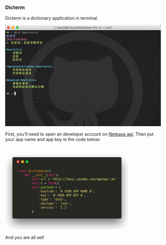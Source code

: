 ### Dicterm

Dicterm is a dictionary application in terminal.

<img src="./img/dicterm_demo.png" alt="drawing" width="600"/>

First, you'll need to open an developer account on [Netease api](http://fanyi.youdao.com/openapi?path=data-mode). Then put your app name and app key in the code below:

<img src="./img/app_key.png" alt="drawing" width="400"/>

And you are all set!

